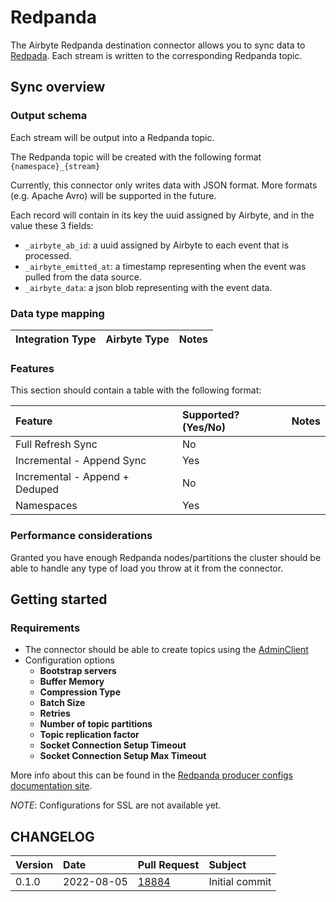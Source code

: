 # Redpanda

The Airbyte Redpanda destination connector allows you to sync data to [Redpada](https://redpanda.com/). Each stream is written to the corresponding Redpanda topic.

## Sync overview

### Output schema

Each stream will be output into a Redpanda topic.

The Redpanda topic will be created with the following format `{namespace}_{stream}`

Currently, this connector only writes data with JSON format. More formats \(e.g. Apache Avro\) will be supported in the future.

Each record will contain in its key the uuid assigned by Airbyte, and in the value these 3 fields:

- `_airbyte_ab_id`: a uuid assigned by Airbyte to each event that is processed.
- `_airbyte_emitted_at`: a timestamp representing when the event was pulled from the data source.
- `_airbyte_data`: a json blob representing with the event data.

### Data type mapping

| Integration Type | Airbyte Type | Notes |
| :--------------- | :----------- | :---- |

### Features

This section should contain a table with the following format:

| Feature                        | Supported?\(Yes/No\) | Notes |
| :----------------------------- | :------------------- | :---- |
| Full Refresh Sync              | No                   |       |
| Incremental - Append Sync      | Yes                  |       |
| Incremental - Append + Deduped | No                   |       |
| Namespaces                     | Yes                  |       |

### Performance considerations

Granted you have enough Redpanda nodes/partitions the cluster should be able to handle any type of load you throw at it from the connector.

## Getting started

### Requirements

- The connector should be able to create topics using the [AdminClient](https://docs.confluent.io/platform/current/installation/configuration/admin-configs.html)
- Configuration options
  - **Bootstrap servers**
  - **Buffer Memory**
  - **Compression Type**
  - **Batch Size**
  - **Retries**
  - **Number of topic partitions**
  - **Topic replication factor**
  - **Socket Connection Setup Timeout**
  - **Socket Connection Setup Max Timeout**

More info about this can be found in the [Redpanda producer configs documentation site](https://docs.confluent.io/platform/current/installation/configuration/producer-configs.html).

_NOTE_: Configurations for SSL are not available yet.

## CHANGELOG

| Version | Date       | Pull Request                                             | Subject        |
| :------ | :--------- | :------------------------------------------------------- | :------------- |
| 0.1.0   | 2022-08-05 | [18884](https://github.com/airbytehq/airbyte/pull/18884) | Initial commit |
